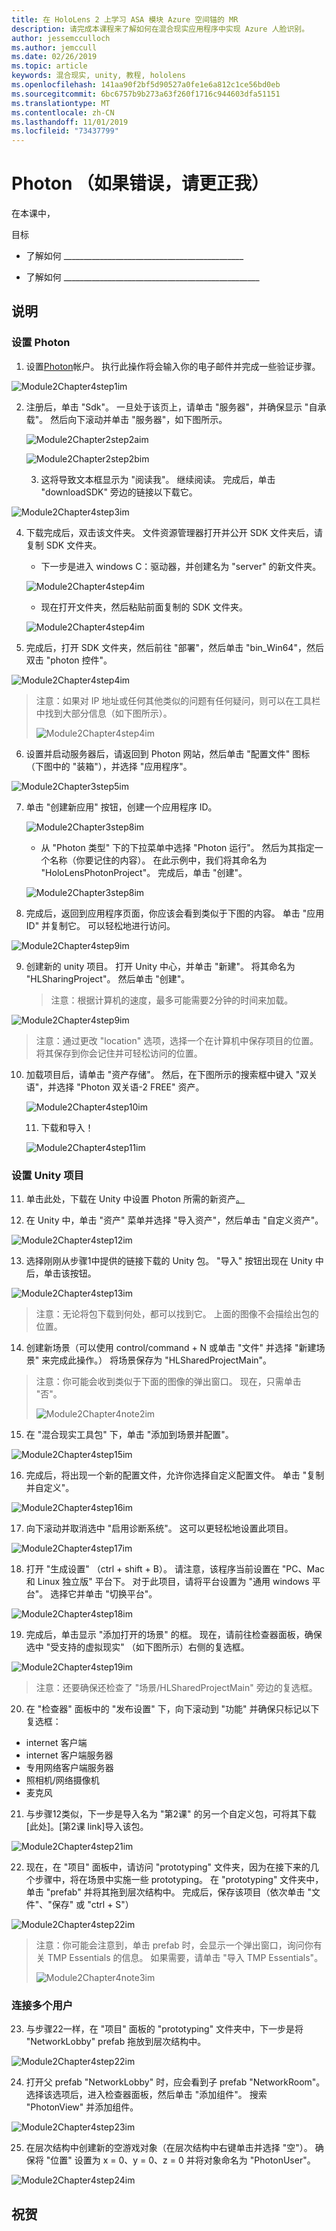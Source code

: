 ```yaml
---
title: 在 HoloLens 2 上学习 ASA 模块 Azure 空间锚的 MR
description: 请完成本课程来了解如何在混合现实应用程序中实现 Azure 人脸识别。
author: jessemcculloch
ms.author: jemccull
ms.date: 02/26/2019
ms.topic: article
keywords: 混合现实, unity, 教程, hololens
ms.openlocfilehash: 141aa90f2bf5d90527a0fe1e6a812c1ce56bd0eb
ms.sourcegitcommit: 6bc6757b9b273a63f260f1716c944603dfa51151
ms.translationtype: MT
ms.contentlocale: zh-CN
ms.lasthandoff: 11/01/2019
ms.locfileid: "73437799"
---
```

# <a name="photon-correct-me-if-im-wrong"></a>Photon （如果错误，请更正我）

在本课中， 

目标

* 了解如何 _____________________________________________

* 了解如何 _________________________________________________

  

## <a name="instructions"></a>说明

### <a name="setting-up-photon"></a>设置 Photon

1. 设置[Photon](https://dashboard.photonengine.com//Account/SignUp)帐户。 执行此操作将会输入你的电子邮件并完成一些验证步骤。
   

![Module2Chapter4step1im](images/Module2chapter4step1im.png)

2. 注册后，单击 "Sdk"。 一旦处于该页上，请单击 "服务器"，并确保显示 "自承载"。 然后向下滚动并单击 "服务器"，如下图所示。

   

   ![Module2Chapter2step2aim](images/Module2chapter4step2aim.png)

   ![Module2Chapter2step2bim](images/Module2chapter4step2bim.png)
   
   3. 这将导致文本框显示为 "阅读我"。 继续阅读。 完成后，单击 "downloadSDK" 旁边的链接以下载它。


![Module2Chapter4step3im](images/Module2chapter4step3im.png)

4. 下载完成后，双击该文件夹。  文件资源管理器打开并公开 SDK 文件夹后，请复制 SDK 文件夹。
   
   - 下一步是进入 windows C：驱动器，并创建名为 "server" 的新文件夹。
   
   ![Module2Chapter4step4im](images/Module2chapter4step4aim.png)
   
   - 现在打开文件夹，然后粘贴前面复制的 SDK 文件夹。
   
   ![Module2Chapter4step4im](images/Module2chapter4step4bim.png)
   
5. 完成后，打开 SDK 文件夹，然后前往 "部署"，然后单击 "bin_Win64"，然后双击 "photon 控件"。


![Module2Chapter4step4im](images/Module2chapter4step5im.png)

> 注意：如果对 IP 地址或任何其他类似的问题有任何疑问，则可以在工具栏中找到大部分信息（如下图所示）。
>
> ![Module2Chapter4step4im](images/Module2chapter4noteim.png)

6. 设置并启动服务器后，请返回到 Photon 网站，然后单击 "配置文件" 图标（下图中的 "装箱"），并选择 "应用程序"。
   

![Module2Chapter3step5im](images/Module2chapter4step6im.png)

7. 单击 "创建新应用" 按钮，创建一个应用程序 ID。

   ![Module2Chapter3step8im](images/Module2chapter4step7aim.png)

   - 从 "Photon 类型" 下的下拉菜单中选择 "Photon 运行"。 然后为其指定一个名称（你要记住的内容）。 在此示例中，我们将其命名为 "HoloLensPhotonProject"。 完成后，单击 "创建"。

   ![Module2Chapter3step8im](images/Module2chapter4step7bim.png)

8. 完成后，返回到应用程序页面，你应该会看到类似于下图的内容。 单击 "应用 ID" 并复制它。 可以轻松地进行访问。  
   

![Module2Chapter4step9im](images/Module2chapter4step8im.png)

9. 创建新的 unity 项目。 打开 Unity 中心，并单击 "新建"。 将其命名为 "HLSharingProject"。 然后单击 "创建"。 

   > 注意：根据计算机的速度，最多可能需要2分钟的时间来加载。

![Module2Chapter4step9im](images/Module2chapter4step9im.png)

> 注意：通过更改 "location" 选项，选择一个在计算机中保存项目的位置。 将其保存到你会记住并可轻松访问的位置。

10. 加载项目后，请单击 "资产存储"。 然后，在下图所示的搜索框中键入 "双关语"，并选择 "Photon 双关语-2 FREE" 资产。 

    ![Module2Chapter4step10im](images/Module2chapter4step10im.PNG)
    
    11. 下载和导入！
    
    ![Module2Chapter4step11im](images/Module2chapter4step11im.png)

### <a name="setting-up-the-unity-project"></a>**设置 Unity 项目** 

11. 单击此处，下载在 Unity 中设置 Photon 所需的新资产[。](https://github.com/microsoft/MixedRealityToolkit-Unity/releases/download/v2.0.0-RC1-Refresh/Microsoft.MixedReality.Toolkit.Unity.Examples-v2.0.0-RC1-Refresh.unitypackage)

12. 在 Unity 中，单击 "资产" 菜单并选择 "导入资产"，然后单击 "自定义资产"。

![Module2Chapter4step12im](images/Module2chapter4step12im.PNG)

13. 选择刚刚从步骤1中提供的链接下载的 Unity 包。 "导入" 按钮出现在 Unity 中后，单击该按钮。

![Module2Chapter4step13im](images/Module2chapter4step13im.png)

> 注意：无论将包下载到何处，都可以找到它。 上面的图像不会描绘出包的位置。

14. 创建新场景（可以使用 control/command + N 或单击 "文件" 并选择 "新建场景" 来完成此操作。） 将场景保存为 "HLSharedProjectMain"。

> 注意：你可能会收到类似于下面的图像的弹出窗口。 现在，只需单击 "否"。
>
> ![Module2Chapter4note2im](images/Module2chapter4note2im.png)

15. 在 "混合现实工具包" 下，单击 "添加到场景并配置"。

![Module2Chapter4step15im](images/Module2chapter4step15im.png)

16. 完成后，将出现一个新的配置文件，允许你选择自定义配置文件。 单击 "复制并自定义"。

![Module2Chapter4step16im](images/Module2chapter4step16im.png)

17. 向下滚动并取消选中 "启用诊断系统"。 这可以更轻松地设置此项目。

![Module2Chapter4step17im](images/Module2chapter4step17im.png)

18. 打开 "生成设置" （ctrl + shift + B）。 请注意，该程序当前设置在 "PC、Mac 和 Linux 独立版" 平台下。 对于此项目，请将平台设置为 "通用 windows 平台"。 选择它并单击 "切换平台"。

![Module2Chapter4step18im](images/Module2chapter4step18im.png)

19. 完成后，单击显示 "添加打开的场景" 的框。 现在，请前往检查器面板，确保选中 "受支持的虚拟现实" （如下图所示）右侧的复选框。 

![Module2Chapter4step19im](images/Module2chapter4step19im.png)

> 注意：还要确保还检查了 "场景/HLSharedProjectMain" 旁边的复选框。

20. 在 "检查器" 面板中的 "发布设置" 下，向下滚动到 "功能" 并确保只标记以下复选框：

- internet 客户端
- internet 客户端服务器
- 专用网络客户端服务器
- 照相机/网络摄像机
- 麦克风

21. 与步骤12类似，下一步是导入名为 "第2课" 的另一个自定义包，可将其下载 [此处]。[第2课 link]导入该包。

![Module2Chapter4step21im](images/Module2chapter4step20im.png)

22. 现在，在 "项目" 面板中，请访问 "prototyping" 文件夹，因为在接下来的几个步骤中，将在场景中实施一些 prototyping。 在 "prototyping" 文件夹中，单击 "prefab" 并将其拖到层次结构中。 完成后，保存该项目（依次单击 "文件"、"保存" 或 "ctrl + S"）

![Module2Chapter4step22im](images/Module2chapter4step21im.PNG)

> 注意：你可能会注意到，单击 prefab 时，会显示一个弹出窗口，询问你有关 TMP Essentials 的信息。 如果需要，请单击 "导入 TMP Essentials"。
>
> ![Module2Chapter4note3im](images/Module2chapter4note3im.PNG)

### <a name="connecting-multiple-users"></a>**连接多个用户**

23. 与步骤22一样，在 "项目" 面板的 "prototyping" 文件夹中，下一步是将 "NetworkLobby" prefab 拖放到层次结构中。 

![Module2Chapter4step22im](images/Module2chapter4step22im.png)

24. 打开父 prefab "NetworkLobby" 时，应会看到子 prefab "NetworkRoom"。 选择该选项后，进入检查器面板，然后单击 "添加组件"。 搜索 "PhotonView" 并添加组件。

![Module2Chapter4step23im](images/Module2chapter4step23im.png)

25. 在层次结构中创建新的空游戏对象（在层次结构中右键单击并选择 "空"）。 确保将 "位置" 设置为 x = 0、y = 0、z = 0 并将对象命名为 "PhotonUser"。

![Module2Chapter4step24im](images/Module2chapter4step24im.png)

## <a name="congratulations"></a>祝贺



